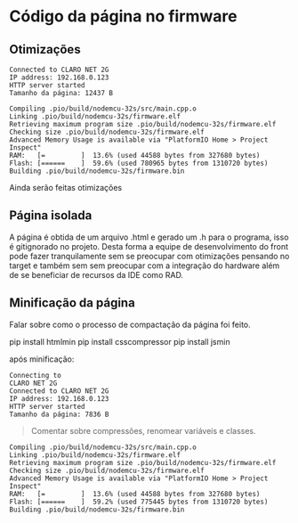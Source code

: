 # Código da página no firmware

## Otimizações

```
Connected to CLARO NET 2G
IP address: 192.168.0.123
HTTP server started
Tamanho da página: 12437 B
```

```
Compiling .pio/build/nodemcu-32s/src/main.cpp.o
Linking .pio/build/nodemcu-32s/firmware.elf
Retrieving maximum program size .pio/build/nodemcu-32s/firmware.elf
Checking size .pio/build/nodemcu-32s/firmware.elf
Advanced Memory Usage is available via "PlatformIO Home > Project Inspect"
RAM:   [=         ]  13.6% (used 44588 bytes from 327680 bytes)
Flash: [======    ]  59.6% (used 780965 bytes from 1310720 bytes)
Building .pio/build/nodemcu-32s/firmware.bin
```

Ainda serão feitas otimizações

## Página isolada

A página é obtida de um arquivo .html e gerado um .h para o programa, isso é gitignorado no projeto. Desta forma a equipe de desenvolvimento do front pode fazer tranquilamente sem se preocupar com otimizações pensando no target e também sem sem preocupar com a integração do hardware além de se beneficiar de recursos da IDE como RAD.

## Minificação da página

Falar sobre como o processo de compactação da página foi feito.

pip install htmlmin
pip install csscompressor
pip install jsmin

após minificação:

```
Connecting to
CLARO NET 2G
Connected to CLARO NET 2G
IP address: 192.168.0.123
HTTP server started
Tamanho da página: 7836 B
```

> Comentar sobre compressões, renomear variáveis e classes.

```
Compiling .pio/build/nodemcu-32s/src/main.cpp.o
Linking .pio/build/nodemcu-32s/firmware.elf
Retrieving maximum program size .pio/build/nodemcu-32s/firmware.elf
Checking size .pio/build/nodemcu-32s/firmware.elf
Advanced Memory Usage is available via "PlatformIO Home > Project Inspect"
RAM:   [=         ]  13.6% (used 44588 bytes from 327680 bytes)
Flash: [======    ]  59.2% (used 775445 bytes from 1310720 bytes)
Building .pio/build/nodemcu-32s/firmware.bin
```
